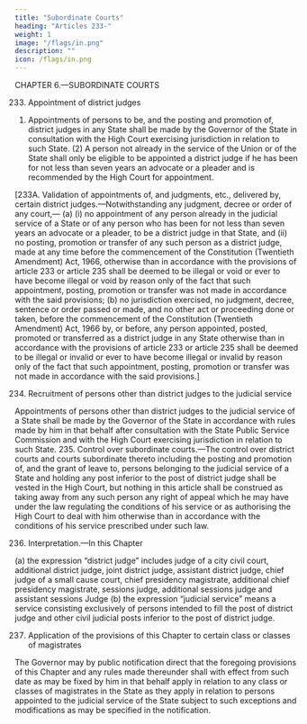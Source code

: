 ```yaml
---
title: "Subordinate Courts"
heading: "Articles 233-"
weight: 1
image: "/flags/in.png"
description: ""
icon: /flags/in.png
---
```



CHAPTER 6.—SUBORDINATE COURTS

233. Appointment of district judges

1) Appointments of persons to be, and the posting and promotion of, district judges in any State shall be made by the Governor of the State in consultation with the High Court exercising jurisdiction in relation to such State.
(2) A person not already in the service of the Union or of the State shall only be eligible to be appointed
a district judge if he has been for not less than seven years an advocate or a pleader and is recommended
by the High Court for appointment.

[233A. Validation of appointments of, and judgments, etc., delivered by, certain district
judges.—Notwithstanding any judgment, decree or order of any court,—
(a) (i) no appointment of any person already in the judicial service of a State or of any person who
has been for not less than seven years an advocate or a pleader, to be a district judge in that State, and
(ii) no posting, promotion or transfer of any such person as a district judge,
made at any time before the commencement of the Constitution (Twentieth Amendment) Act, 1966, otherwise
than in accordance with the provisions of article 233 or article 235 shall be deemed to be illegal or void or
ever to have become illegal or void by reason only of the fact that such appointment, posting, promotion or
transfer was not made in accordance with the said provisions;
(b) no jurisdiction exercised, no judgment, decree, sentence or order passed or made, and no other
act or proceeding done or taken, before the commencement of the Constitution (Twentieth Amendment)
Act, 1966 by, or before, any person appointed, posted, promoted or transferred as a district judge in
any State otherwise than in accordance with the provisions of article 233 or article 235 shall be deemed
to be illegal or invalid or ever to have become illegal or invalid by reason only of the fact that such
appointment, posting, promotion or transfer was not made in accordance with the said provisions.]

234. Recruitment of persons other than district judges to the judicial service

Appointments of persons other than district judges to the judicial service of a State shall be made by the Governor of the State in
accordance with rules made by him in that behalf after consultation with the State Public Service Commission
and with the High Court exercising jurisdiction in relation to such State.
235. Control over subordinate courts.—The control over district courts and courts subordinate
thereto including the posting and promotion of, and the grant of leave to, persons belonging to the judicial
service of a State and holding any post inferior to the post of district judge shall be vested in the High Court,
but nothing in this article shall be construed as taking away from any such person any right of appeal which
he may have under the law regulating the conditions of his service or as authorising the High Court to deal
with him otherwise than in accordance with the conditions of his service prescribed under such law.

236. Interpretation.—In this Chapter

(a) the expression “district judge” includes judge of a city civil court, additional district judge, joint
district judge, assistant district judge, chief judge of a small cause court, chief presidency magistrate,
additional chief presidency magistrate, sessions judge, additional sessions judge and assistant sessions
Judge
(b) the expression “judicial service” means a service consisting exclusively of persons intended to
fill the post of district judge and other civil judicial posts inferior to the post of district judge.
<!-- 1. Ins. by the Constitution (Twentieth Amendment) Act, 1966, s. 2 (w.e.f. 22-12-1966). -->

237. Application of the provisions of this Chapter to certain class or classes of magistrates

The Governor may by public notification direct that the foregoing provisions of this Chapter and any rules
made thereunder shall with effect from such date as may be fixed by him in that behalf apply in relation to
any class or classes of magistrates in the State as they apply in relation to persons appointed to the judicial
service of the State subject to such exceptions and modifications as may be specified in the notification.

<!-- PART 7: The States in Part B of the First Schedule]. Omitted by the Constitution (Seventh Amendment) Act, 1956, s. 29 and Sch. (w.e.f. 1-11-1956)

Article 238. [Application of provisions of Part VI to States in Part B of the First Schedule.]–Omitted by the
Constitution (Seventh Amendment) Act, 1956, s. 29 and Sch. (w.e.f. 1-11-1956).

 -->